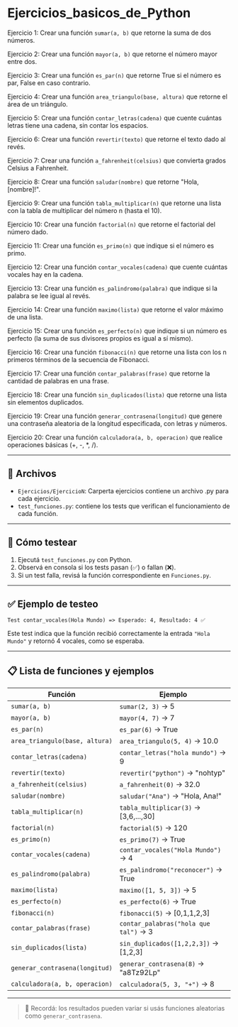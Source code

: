 # Ejercicios_basicos_de_Python

Ejercicio 1: Crear una función `sumar(a, b)` que retorne la suma de dos números.

Ejercicio 2: Crear una función `mayor(a, b)` que retorne el número mayor entre dos.

Ejercicio 3: Crear una función `es_par(n)` que retorne True si el número es par, False en caso contrario.

Ejercicio 4: Crear una función `area_triangulo(base, altura)` que retorne el área de un triángulo.

Ejercicio 5: Crear una función `contar_letras(cadena)` que cuente cuántas letras tiene una cadena, sin contar los espacios.

Ejercicio 6: Crear una función `revertir(texto)` que retorne el texto dado al revés.

Ejercicio 7: Crear una función `a_fahrenheit(celsius)` que convierta grados Celsius a Fahrenheit.

Ejercicio 8: Crear una función `saludar(nombre)` que retorne "Hola, [nombre]!".

Ejercicio 9: Crear una función `tabla_multiplicar(n)` que retorne una lista con la tabla de multiplicar del número n (hasta el 10).

Ejercicio 10: Crear una función `factorial(n)` que retorne el factorial del número dado.

Ejercicio 11: Crear una función `es_primo(n)` que indique si el número es primo.

Ejercicio 12: Crear una función `contar_vocales(cadena)` que cuente cuántas vocales hay en la cadena.

Ejercicio 13: Crear una función `es_palindromo(palabra)` que indique si la palabra se lee igual al revés.

Ejercicio 14: Crear una función `maximo(lista)` que retorne el valor máximo de una lista.

Ejercicio 15: Crear una función `es_perfecto(n)` que indique si un número es perfecto (la suma de sus divisores propios es igual a sí mismo).

Ejercicio 16: Crear una función `fibonacci(n)` que retorne una lista con los n primeros términos de la secuencia de Fibonacci.

Ejercicio 17: Crear una función `contar_palabras(frase)` que retorne la cantidad de palabras en una frase.

Ejercicio 18: Crear una función `sin_duplicados(lista)` que retorne una lista sin elementos duplicados.

Ejercicio 19: Crear una función `generar_contrasena(longitud)` que genere una contraseña aleatoria de la longitud especificada, con letras y números.

Ejercicio 20: Crear una función `calculadora(a, b, operacion)` que realice operaciones básicas (+, -, *, /).

---

## 📂 Archivos

- `Ejercicios/EjercicioN`: Carperta ejercicios contiene un archivo .py para cada ejercicio.
- `test_funciones.py`: contiene los tests que verifican el funcionamiento de cada función.

---

## 🧪 Cómo testear

1. Ejecutá `test_funciones.py` con Python.
2. Observá en consola si los tests pasan (✅) o fallan (❌).
3. Si un test falla, revisá la función correspondiente en `Funciones.py`.

---

## ✅ Ejemplo de testeo

```
Test contar_vocales(Hola Mundo) => Esperado: 4, Resultado: 4 ✅
```

Este test indica que la función recibió correctamente la entrada `"Hola Mundo"` y retornó 4 vocales, como se esperaba.

---

## 📋 Lista de funciones y ejemplos

| Función                          | Ejemplo                                |
|----------------------------------|----------------------------------------|
| `sumar(a, b)`                    | `sumar(2, 3)` → 5                      |
| `mayor(a, b)`                    | `mayor(4, 7)` → 7                      |
| `es_par(n)`                      | `es_par(6)` → True                     |
| `area_triangulo(base, altura)`   | `area_triangulo(5, 4)` → 10.0          |
| `contar_letras(cadena)`          | `contar_letras("hola mundo")` → 9      |
| `revertir(texto)`                | `revertir("python")` → "nohtyp"        |
| `a_fahrenheit(celsius)`          | `a_fahrenheit(0)` → 32.0               |
| `saludar(nombre)`                | `saludar("Ana")` → "Hola, Ana!"        |
| `tabla_multiplicar(n)`           | `tabla_multiplicar(3)` → [3,6,...,30]  |
| `factorial(n)`                   | `factorial(5)` → 120                   |
| `es_primo(n)`                    | `es_primo(7)` → True                   |
| `contar_vocales(cadena)`         | `contar_vocales("Hola Mundo")` → 4     |
| `es_palindromo(palabra)`         | `es_palindromo("reconocer")` → True    |
| `maximo(lista)`                  | `maximo([1, 5, 3])` → 5                |
| `es_perfecto(n)`                 | `es_perfecto(6)` → True                |
| `fibonacci(n)`                   | `fibonacci(5)` → [0,1,1,2,3]           |
| `contar_palabras(frase)`         | `contar_palabras("hola que tal")` → 3  |
| `sin_duplicados(lista)`          | `sin_duplicados([1,2,2,3])` → [1,2,3]   |
| `generar_contrasena(longitud)`   | `generar_contrasena(8)` → "a8Tz92Lp"   |
| `calculadora(a, b, operacion)`   | `calculadora(5, 3, "+")` → 8           |

---

> 📎 Recordá: los resultados pueden variar si usás funciones aleatorias como `generar_contrasena`.

